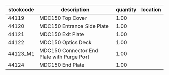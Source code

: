 |stockcode|description|quantity|location|
|---------|-----------|--------|--------|
|44119|MDC150 Top Cover|1.00||
|44120|MDC150 Entrance Side Plate|1.00||
|44121|MDC150 Exit Plate|1.00||
|44122|MDC150 Optics Deck|1.00||
|44123_M1|MDC150 Connector End Plate with Purge Port|1.00||
|44124|MDC150 End Plate|1.00||
